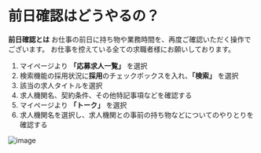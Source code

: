 # 前日確認はどうやるの？
**前日確認とは**
お仕事の前日に持ち物や業務時間を、再度ご確認いただく操作でございます。
お仕事を控えている全ての求職者様にお願いしております。

1. マイページより **「応募求人一覧」** を選択
2. 検索機能の採用状況に**採用**のチェックボックスを入れ、**「検索」** を選択
3. 該当の求人タイトルを選択
4. 求人機関名、契約条件、その他特記事項などを確認する
5. マイページより **「トーク」** を選択
6. 求人機関名を選択し、求人機関との事前の持ち物などについてのやりとりを確認する

![image](/faqs/images/w17.png)
